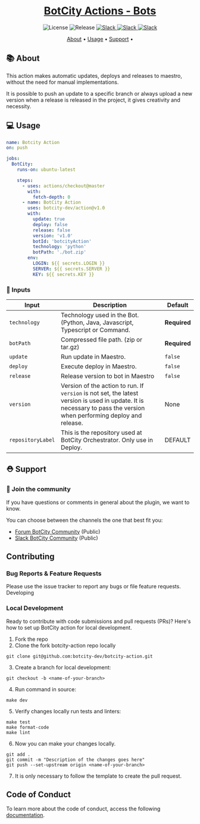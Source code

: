 
<h1 align="center">
    <a href="">BotCity Actions - Bots</a>
</h1>

<p align="center">
  <a>
    <img alt="License" src=https://img.shields.io/hexpm/l/plug?style=for-the-badge>
  </a>
  <a>
    <img alt="Release" src=https://img.shields.io/github/v/release/botcity-dev/botcity-action-bots?style=for-the-badge>
  </a>
  <a href="https://join.slack.com/t/communitybotcitydev/shared_invite/zt-1ru3r3u2a-SsJL~w_7out3y7sEv3xC2w">
    <img alt="Slack" src="https://img.shields.io/badge/slack-join community-4A154B.svg?logo=slack&style=for-the-badge"/>
  </a>
  <a href="https://community.botcity.dev/">
    <img alt="Slack" src="https://img.shields.io/badge/forum-join forum-4A154B.svg?logo=discourse&style=for-the-badge"/>
  </a>
  <a href="https://www.youtube.com/@botcity-dev">
    <img alt="Slack" src="https://img.shields.io/badge/youtube-watch videos-4A154B.svg?logo=youtube&style=for-the-badge"/>
  </a>
</p>

<p align="center">
 <a href="##About">About</a> •
 <a href="##Usage">Usage</a> •
 <a href="##Support">Support</a> •
</p>

## 📚 About
This action makes automatic updates, deploys and releases to maestro, without the need for manual implementations.

It is possible to push an update to a specific branch or always upload a new version when a release is released in 
the project, it gives creativity and necessity.

## 💻 Usage
<!-- start usage -->
```yaml
name: Botcity Action
on: push

jobs:
  BotCity:
    runs-on: ubuntu-latest

    steps:
      - uses: actions/checkout@master
        with:
          fetch-depth: 0
      - name: BotCity Action
        uses: botcity-dev/action@v1.0
        with:
          update: true
          deploy: false
          release: false
          version: 'v1.0'
          botId: 'botcityAction'
          technology: 'python'
          botPath: './bot.zip'
        env:
          LOGIN: ${{ secrets.LOGIN }}
          SERVER: ${{ secrets.SERVER }}
          KEY: ${{ secrets.KEY }}
```
<!-- end usage -->

### 🔣 Inputs
| Input             | Description                                                                                                                                                          | Default      |
|-------------------|----------------------------------------------------------------------------------------------------------------------------------------------------------------------|--------------|
| `technology`      | Technology used in the Bot. (Python, Java, Javascript, Typescript or Command.                                                                                        | **Required** |
| `botPath`         | Compressed file path. (zip or tar.gz)                                                                                                                                | **Required** |
| `update`          | Run update in Maestro.                                                                                                                                               | `false`      |
| `deploy`          | Execute deploy in Maestro.                                                                                                                                           | `false`      |
| `release`         | Release version to bot in Maestro                                                                                                                                    | `false`      |
| `version`         | Version of the action to run. If `version` is not set, the latest version is used in update. It is necessary to pass the version when performing deploy and release. | None         |
| `repositoryLabel` | This is the repository used at BotCity Orchestrator. Only use in Deploy.                                                                                             | DEFAULT      |


## ⛑ Support

### 📢 Join the community

If you have questions or comments in general about the plugin, we want to know.

You can choose between the channels the one that best fit you:

- [Forum BotCity Community](<https://community.botcity.dev>) (Public)
- [Slack BotCity Community](<https://join.slack.com/t/communitybotcitydev/shared_invite/zt-1ru3r3u2a-SsJL~w_7out3y7sEv3xC2w>) (Public)


## Contributing
### Bug Reports & Feature Requests

Please use the issue tracker to report any bugs or file feature requests.
Developing

### Local Development

Ready to contribute with code submissions and pull requests (PRs)? Here's how to set up BotCity action for local development.
1. Fork the repo
2. Clone the fork botcity-action repo locally
```shell
git clone git@github.com:botcity-dev/botcity-action.git
```
3. Create a branch for local development:
```shell
git checkout -b <name-of-your-branch>
```
4. Run command in source:
```shell
make dev
```
5. Verify changes locally run tests and linters:
```shell
make test
make format-code
make lint
```

6. Now you can make your changes locally.
```shell
git add .
git commit -m "Description of the changes goes here"
git push --set-upstream origin <name-of-your-branch>
```

7. It is only necessary to follow the template to create the pull request.

## Code of Conduct
To learn more about the code of conduct, access the following [documentation](<https://github.com/botcity-dev/code-of-conduct/blob/main/english.md>).
